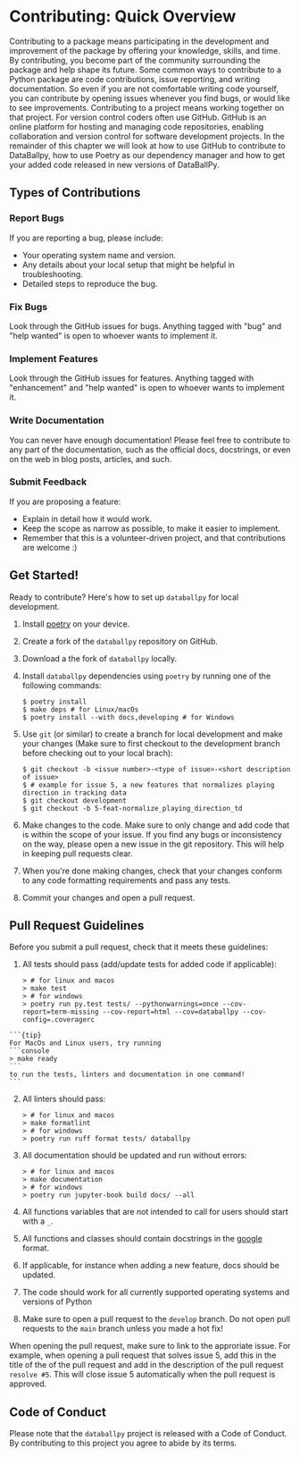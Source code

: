 # Contributing: Quick Overview

Contributing to a package means participating in the development and improvement of the package by offering your knowledge, skills, and time. By contributing, you become part of the community surrounding the package and help shape its future. Some common ways to contribute to a Python package are code contributions, issue reporting, and writing documentation. So even if you are not comfortable writing code yourself, you can contribute by opening issues whenever you find bugs, or would like to see improvements. Contributing to a project means working together on that project. For version control coders often use GitHub. GitHub is an online platform for hosting and managing code repositories, enabling collaboration and version control for software development projects. In the remainder of this chapter we will look at how to use GitHub to contribute to DataBallpy, how to use Poetry as our dependency manager and how to get your added code released in new versions of DataBallPy.

## Types of Contributions

### Report Bugs

If you are reporting a bug, please include:

* Your operating system name and version.
* Any details about your local setup that might be helpful in troubleshooting.
* Detailed steps to reproduce the bug.

### Fix Bugs

Look through the GitHub issues for bugs. Anything tagged with "bug" and "help
wanted" is open to whoever wants to implement it.

### Implement Features

Look through the GitHub issues for features. Anything tagged with "enhancement"
and "help wanted" is open to whoever wants to implement it.

### Write Documentation

You can never have enough documentation! Please feel free to contribute to any
part of the documentation, such as the official docs, docstrings, or even
on the web in blog posts, articles, and such.

### Submit Feedback

If you are proposing a feature:

* Explain in detail how it would work.
* Keep the scope as narrow as possible, to make it easier to implement.
* Remember that this is a volunteer-driven project, and that contributions
  are welcome :)

## Get Started!

Ready to contribute? Here's how to set up `databallpy` for local development.

1. Install [poetry](https://python-poetry.org/) on your device. 
2. Create a fork of the `databallpy` repository on GitHub.
3. Download a the fork  of `databallpy` locally.
4. Install `databallpy` dependencies using `poetry` by running one of the following commands:

    ```console
    $ poetry install
    $ make deps # for Linux/macOs
    $ poetry install --with docs,developing # for Windows
    ```
5. Use `git` (or similar) to create a branch for local development and make your changes (Make sure to first checkout to the development branch before checking out to your local brach):

    ```console
    $ git checkout -b <issue number>-<type of issue>-<short description of issue>
    $ # example for issue 5, a new features that normalizes playing direction in tracking data
    $ git checkout development
    $ git checkout -b 5-feat-normalize_playing_direction_td
    ```

6. Make changes to the code. Make sure to only change and add code that is within the scope of your issue. If you find any bugs or inconsistency on the way, please open a new issue in the git repository. This will help in keeping pull requests clear.

7. When you're done making changes, check that your changes conform to any code formatting requirements and pass any tests.
      
8. Commit your changes and open a pull request.

## Pull Request Guidelines

Before you submit a pull request, check that it meets these guidelines:

  1. All tests should pass (add/update tests for added code if applicable): 
     
      ```console
      > # for linux and macos
      > make test
      > # for windows
      > poetry run py.test tests/ --pythonwarnings=once --cov-report=term-missing --cov-report=html --cov=databallpy --cov-config=.coveragerc
      ```

````{margin}
```{tip}
For MacOs and Linux users, try running 
```console
> make ready
``` 
to run the tests, linters and documentation in one command!
```
````

  2. All linters should pass:
      
      ```console
      > # for linux and macos
      > make formatlint
      > # for windows
      > poetry run ruff format tests/ databallpy
      ```
  
  3. All documentation should be updated and run without errors:
        
      ```console
      > # for linux and macos
      > make documentation
      > # for windows
      > poetry run jupyter-book build docs/ --all
      ```

  4. All functions variables that are not intended to call for users should start with a `_`.
  5. All functions and classes should contain docstrings in the [google](https://github.com/NilsJPWerner/autoDocstring/blob/HEAD/docs/google.md) format.
  6. If applicable, for instance when adding a new feature, docs should be updated.
  7. The code should work for all currently supported operating systems and versions of Python
  8. Make sure to open a pull request to the `develop` branch. Do not open pull requests to the `main` branch unless you made a hot fix!

When opening the pull request, make sure to link to the approriate issue. For example, when opening a pull request that solves issue 5, add this in the title of the 
of the pull request and add in the description of the pull request `resolve #5`. This will close issue 5 automatically when the pull request is approved.

## Code of Conduct

Please note that the `databallpy` project is released with a
Code of Conduct. By contributing to this project you agree to abide by its terms.
